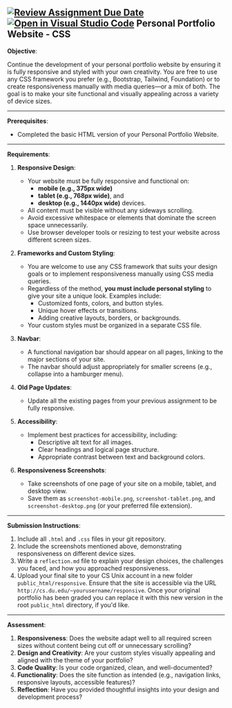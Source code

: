 [![Review Assignment Due Date](https://classroom.github.com/assets/deadline-readme-button-22041afd0340ce965d47ae6ef1cefeee28c7c493a6346c4f15d667ab976d596c.svg)](https://classroom.github.com/a/NQVdv8QF)
[![Open in Visual Studio Code](https://classroom.github.com/assets/open-in-vscode-2e0aaae1b6195c2367325f4f02e2d04e9abb55f0b24a779b69b11b9e10269abc.svg)](https://classroom.github.com/online_ide?assignment_repo_id=17788293&assignment_repo_type=AssignmentRepo)
Personal Portfolio Website - CSS
---

**Objective**:

Continue the development of your personal portfolio website by ensuring it is fully responsive and styled with your own creativity. You are free to use any CSS framework you prefer (e.g., Bootstrap, Tailwind, Foundation) or to create responsiveness manually with media queries—or a mix of both. The goal is to make your site functional and visually appealing across a variety of device sizes.

---

**Prerequisites**:

- Completed the basic HTML version of your Personal Portfolio Website.

---

**Requirements**:

1. **Responsive Design**:
    - Your website must be fully responsive and functional on: 
        - **mobile (e.g., 375px wide)**
        - **tablet (e.g., 768px wide)**, and
        - **desktop (e.g., 1440px wide)** devices.
    - All content must be visible without any sideways scrolling.
    - Avoid excessive whitespace or elements that dominate the screen space unnecessarily.
    - Use browser developer tools or resizing to test your website across different screen sizes.

2. **Frameworks and Custom Styling**:
    - You are welcome to use any CSS framework that suits your design goals or to implement responsiveness manually using CSS media queries.
    - Regardless of the method, **you must include personal styling** to give your site a unique look. Examples include:
        - Customized fonts, colors, and button styles.
        - Unique hover effects or transitions.
        - Adding creative layouts, borders, or backgrounds.
    - Your custom styles must be organized in a separate CSS file.

3. **Navbar**:
    - A functional navigation bar should appear on all pages, linking to the major sections of your site.
    - The navbar should adjust appropriately for smaller screens (e.g., collapse into a hamburger menu).

4. **Old Page Updates**:
    - Update all the existing pages from your previous assignment to be fully responsive.

5. **Accessibility**:
    - Implement best practices for accessibility, including:
        - Descriptive alt text for all images.
        - Clear headings and logical page structure.
        - Appropriate contrast between text and background colors.

6. **Responsiveness Screenshots**:
    - Take screenshots of one page of your site on a mobile, tablet, and desktop view.
    - Save them as `screenshot-mobile.png`, `screenshot-tablet.png`, and `screenshot-desktop.png` (or your preferred file extension).

---

**Submission Instructions**:

1. Include all `.html` and `.css` files in your git repository.
2. Include the screenshots mentioned above, demonstrating responsiveness on different device sizes.
3. Write a `reflection.md` file to explain your design choices, the challenges you faced, and how you approached responsiveness.
4. Upload your final site to your CS Unix account in a new folder `public_html/responsive`. Ensure that the site is accessible via the URL `http://cs.du.edu/~yourusername/responsive`. Once your original portfolio has been graded you can replace it with this new version in the root `public_html` directory, if you'd like.

---

**Assessment**:

1. **Responsiveness**: Does the website adapt well to all required screen sizes without content being cut off or unnecessary scrolling?
2. **Design and Creativity**: Are your custom styles visually appealing and aligned with the theme of your portfolio?
3. **Code Quality**: Is your code organized, clean, and well-documented?
4. **Functionality**: Does the site function as intended (e.g., navigation links, responsive layouts, accessible features)?
5. **Reflection**: Have you provided thoughtful insights into your design and development process?

